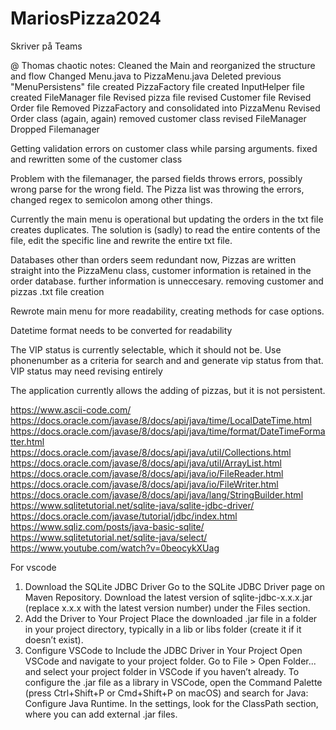 # MariosPizza2024

Skriver på Teams


@ Thomas
chaotic notes:
Cleaned the Main and reorganized the structure and flow
Changed Menu.java to PizzaMenu.java
Deleted previous "MenuPersistens" file
created PizzaFactory file
created InputHelper file
created FileManager file
Revised pizza file
revised Customer file
Revised Order file
Removed PizzaFactory and consolidated into PizzaMenu
Revised Order class (again, again)
removed customer class
revised FileManager
Dropped Filemanager

Getting validation errors on customer class while parsing arguments. fixed and rewritten some of the customer class

Problem with the filemanager, the parsed fields throws errors, possibly wrong parse for the wrong field.
The Pizza list was throwing the errors, changed regex to semicolon among other things.

Currently the main menu is operational but updating the orders in the txt file creates duplicates. The solution is (sadly) to read the entire contents of the file, edit the specific line and rewrite the entire txt file.

Databases other than orders seem redundant now, Pizzas are written straight into the PizzaMenu class, customer information is retained in the order database. further information is unneccesary. removing customer and pizzas .txt file creation

Rewrote main menu for more readability, creating methods for case options.

Datetime format needs to be converted for readability

The VIP status is currently selectable, which it should not be. Use phonenumber as a criteria for search and and generate vip status from that. VIP status may need revising entirely

The application currently allows the adding of pizzas, but it is not persistent.

https://www.ascii-code.com/
https://docs.oracle.com/javase/8/docs/api/java/time/LocalDateTime.html
https://docs.oracle.com/javase/8/docs/api/java/time/format/DateTimeFormatter.html
https://docs.oracle.com/javase/8/docs/api/java/util/Collections.html
https://docs.oracle.com/javase/8/docs/api/java/util/ArrayList.html
https://docs.oracle.com/javase/8/docs/api/java/io/FileReader.html
https://docs.oracle.com/javase/8/docs/api/java/io/FileWriter.html
https://docs.oracle.com/javase/8/docs/api/java/lang/StringBuilder.html
https://www.sqlitetutorial.net/sqlite-java/sqlite-jdbc-driver/
https://docs.oracle.com/javase/tutorial/jdbc/index.html
https://www.sqliz.com/posts/java-basic-sqlite/
https://www.sqlitetutorial.net/sqlite-java/select/
https://www.youtube.com/watch?v=0beocykXUag



For vscode
1. Download the SQLite JDBC Driver
Go to the SQLite JDBC Driver page on Maven Repository.
Download the latest version of sqlite-jdbc-x.x.x.jar (replace x.x.x with the latest version number) under the Files section.
2. Add the Driver to Your Project
Place the downloaded .jar file in a folder in your project directory, typically in a lib or libs folder (create it if it doesn’t exist).
3. Configure VSCode to Include the JDBC Driver in Your Project
Open VSCode and navigate to your project folder.
Go to File > Open Folder... and select your project folder in VSCode if you haven’t already.
To configure the .jar file as a library in VSCode, open the Command Palette (press Ctrl+Shift+P or Cmd+Shift+P on macOS) and search for Java: Configure Java Runtime.
In the settings, look for the ClassPath section, where you can add external .jar files.
